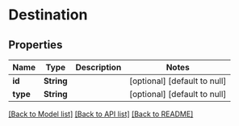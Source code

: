 # Destination

## Properties

| Name     | Type       | Description | Notes                        |
|----------|------------|-------------|------------------------------|
| **id**   | **String** |             | [optional] [default to null] |
| **type** | **String** |             | [optional] [default to null] |

[[Back to Model list]](../../README.md#documentation-for-models) [[Back to API list]](../../README.md#documentation-for-api-endpoints) [[Back to README]](../../README.md)

